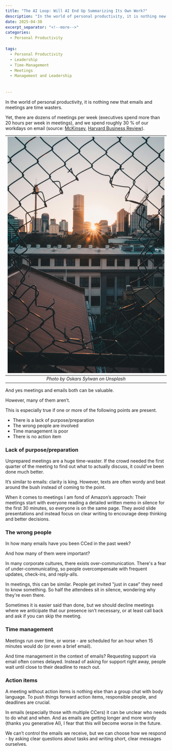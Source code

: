 ```yaml
---
title: "The AI Loop: Will AI End Up Summarizing Its Own Work?"
description: "In the world of personal productivity, it is nothing new that emails and meetings are time wasters. Yet, there are dozens of meetings per week (executives spend more than 20 hours per week in meetings), and we spend roughly 30 % of our workdays on email. And yes meetings and emails both can be valuable. However, many of them aren’t."
date: 2025-04-30
excerpt_separator: "<!--more-->"
categories:
  - Personal Productivity

tags:
  - Personal Productivity
  - Leadership
  - Time-Management
  - Meetings
  - Management and Leadership


---
```


In the world of personal productivity, it is nothing new that emails and meetings are time wasters.

Yet, there are dozens of meetings per week (executives spend more than 20 hours per week in meetings), and we spend roughly 30 % of our workdays on email (source: [McKinsey](https://www.mckinsey.com/industries/technology-media-and-telecommunications/our-insights/the-social-economy), [Harvard Business Review](https://hbr.org/2017/07/stop-the-meeting-madness)).


| ![image](/assets/images/oskars-sylwan-fence-with-hole-unsplash.jpg) |
|:--:|
| *Photo by Oskars Sylwan on Unsplash* |

And yes meetings and emails both can be valuable.

However, many of them aren’t.

This is especially true if one or more of the following points are present.

- There is a lack of purpose/preparation
- The wrong people are involved
- Time management is poor
- There is no action item

### Lack of purpose/preparation

Unprepared meetings are a huge time-waster. If the crowd needed the first quarter of the meeting to find out what to actually discuss, it could’ve been done much better.

It’s similar to emails: clarity is king. However, texts are often wordy and beat around the bush instead of coming to the point.

When it comes to meetings I am fond of Amazon’s approach: Their meetings start with everyone reading a detailed written memo in silence for the first 30 minutes, so everyone is on the same page. They avoid slide presentations and instead focus on clear writing to encourage deep thinking and better decisions.

### The wrong people

In how many emails have you been CCed in the past week?

And how many of them were important?

In many corporate cultures, there exists over-communication. There's a fear of under-communicating, so people overcompensate with frequent updates, check-ins, and reply-alls.

In meetings, this can be similar. People get invited "just in case" they need to know something. So half the attendees sit in silence, wondering why they're even there.

Sometimes it is easier said than done, but we should decline meetings where we anticipate that our presence isn’t necessary, or at least call back and ask if you can skip the meeting.

### Time management

Meetings run over time, or worse - are scheduled for an hour when 15 minutes would do (or even a brief email).

And time management in the context of emails? Requesting support via email often comes delayed. Instead of asking for support right away, people wait until close to their deadline to reach out.

### Action items

A meeting without action items is nothing else than a group chat with body language. To push things forward action items, responsible people, and deadlines are crucial.

In emails (especially those with multiple CCers) it can be unclear who needs to do what and when. And as emails are getting longer and more wordy (thanks you generative AI), I fear that this will become worse in the future.

We can’t control the emails we receive, but we can choose how we respond - by asking clear questions about tasks and writing short, clear messages ourselves.